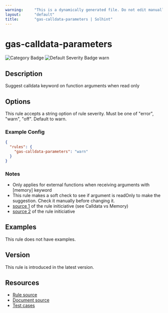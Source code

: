 ```yaml
---
warning:     "This is a dynamically generated file. Do not edit manually."
layout:      "default"
title:       "gas-calldata-parameters | Solhint"
---
```


# gas-calldata-parameters
![Category Badge](https://img.shields.io/badge/-Gas%20Consumption%20Rules-informational)
![Default Severity Badge warn](https://img.shields.io/badge/Default%20Severity-warn-yellow)

## Description
Suggest calldata keyword on function arguments when read only

## Options
This rule accepts a string option of rule severity. Must be one of "error", "warn", "off". Default to warn.

### Example Config
```json
{
  "rules": {
    "gas-calldata-parameters": "warn"
  }
}
```

### Notes
- Only applies for external functions when receiving arguments with [memory] keyword
- This rule makes a soft check to see if argument is readOnly to make the suggestion. Check it manually before changing it.
- [source 1](https://coinsbench.com/comprehensive-guide-tips-and-tricks-for-gas-optimization-in-solidity-5380db734404) of the rule initiciative (see Calldata vs Memory)
- [source 2](https://www.rareskills.io/post/gas-optimization?postId=c9db474a-ff97-4fa3-a51d-fe13ccb8fe3b#viewer-6acr7) of the rule initiciative

## Examples
This rule does not have examples.

## Version
This rule is introduced in the latest version.

## Resources
- [Rule source](https://github.com/protofire/solhint/tree/master/lib/rules/gas-consumption/gas-calldata-parameters.js)
- [Document source](https://github.com/protofire/solhint/tree/master/docs/rules/gas-consumption/gas-calldata-parameters.md)
- [Test cases](https://github.com/protofire/solhint/tree/master/test/rules/gas-consumption/gas-calldata-parameters.js)
